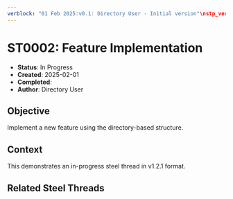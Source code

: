```yaml
---
verblock: "01 Feb 2025:v0.1: Directory User - Initial version"\nstp_version: 1.2.1\nstatus: In Progress\ncreated: 20250201\ncompleted: \n
---
```

# ST0002: Feature Implementation

- **Status**: In Progress
- **Created**: 2025-02-01
- **Completed**: 
- **Author**: Directory User

## Objective

Implement a new feature using the directory-based structure.

## Context

This demonstrates an in-progress steel thread in v1.2.1 format.

## Related Steel Threads

